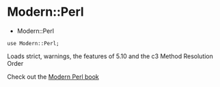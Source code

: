 # Modern::Perl

* Modern::Perl

```
use Modern::Perl;
```

Loads strict, warnings, the features of 5.10 and the c3 Method Resolution Order

Check out the [Modern Perl book](http://www.onyxneon.com/books/modern_perl/index.html)


